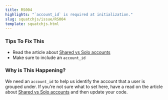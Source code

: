 ```yaml
---
title: RS004
highlights: "`account_id` is required at initialization."
slug: squatchjs/issue/RS004
template: squatchjs.html
---
```


### Tips To Fix This

 - Read the article about [Shared vs Solo accounts](/shared-vs-solo-accounts)
 - Make sure to include an `account_id`

### Why is This Happening?

We need an `account_id` to help us identify the account that a user is grouped under. If you're not sure what to set here, have a read on the article about [Shared vs Solo accounts](/shared-vs-solo-accounts) and then update your code.